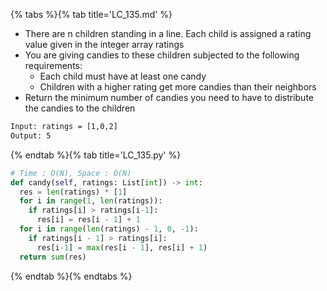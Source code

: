 {% tabs %}{% tab title='LC_135.md' %}

* There are n children standing in a line. Each child is assigned a rating value given in the integer array ratings
* You are giving candies to these children subjected to the following requirements:
  * Each child must have at least one candy
  * Children with a higher rating get more candies than their neighbors
* Return the minimum number of candies you need to have to distribute the candies to the children

```txt
Input: ratings = [1,0,2]
Output: 5
```

{% endtab %}{% tab title='LC_135.py' %}

```py
# Time : O(N), Space : O(N)
def candy(self, ratings: List[int]) -> int:
  res = len(ratings) * [1]
  for i in range(1, len(ratings)):
    if ratings[i] > ratings[i-1]:
      res[i] = res[i - 1] + 1
  for i in range(len(ratings) - 1, 0, -1):
    if ratings[i - 1] > ratings[i]:
      res[i-1] = max(res[i - 1], res[i] + 1)
  return sum(res)
```

{% endtab %}{% endtabs %}
